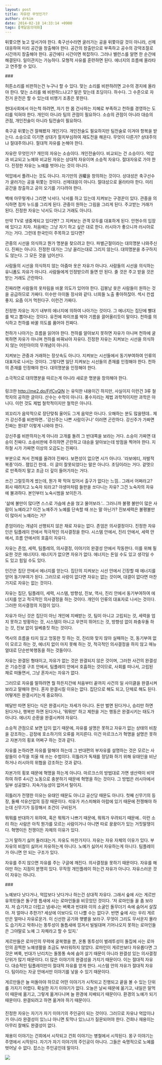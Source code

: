 ```yaml
---
layout: post
title: 자유란 무엇인가?
author: drkim
date: 2014-02-18 14:33:14 +0900
tags: [깨달음의대화]
---
```


  


뒤쫓으면 늦고 앞서가야 한다. 축구선수라면 굴러가는 공을 뒤쫓아갈 것이 아니라, 선제대응하여 미리 공간을 창출해야 한다. 공간의 창출만으로 부족하고 공수의 강약조절로 시간까지 창출해야 한다. 공간에다 시간이면 복잡하다. 그러나 밸런스를 알면 한 순간에 해결된다. 일이관지는 가능하다. 모형적 사유를 훈련하면 된다. 에너지의 흐름에 올라타고 연주할 수 있다. 


  


\### 


  


허튼소리를 비판하는건 누구나 할 수 있다. 맞는 소리를 비판하려면 고수의 경지에 올라야 한다. 맞는 소리를 왜 비판하느냐고? 말은 맞는데 초딩이다. 하수다. 그 수준으로 자전거 운전은 할 수 있는데 비행기 조종은 못한다. 


  


현대사회에서 아는척 하려면, 자기 한 몸 건사하는 지혜로 부족하고 천하를 경영하는 도리를 익혀야 한다. 개인이 아니라 팀의 관점이 필요하다. 소승의 관점이 아니라 대승의 관점, 개인전술이 아니라 팀전술이 필요하다. 


  


축구공 뒤쫓는건 잘해봤자 개인기다. 개인전술도 필요하지만 팀전술로 이겨야 항복을 받는다. 소승으로 이기면 상대가 절치부심하여 재도전을 해온다. 무엇이 다른가? 상대주의냐 절대주의냐다. 절대적 자유를 논해야 한다. 


  


자유란 무엇인가? 개인의 자유는 소승이다. 개인전술이다. 비교되는 건 소승이다. 억압과 비교되고 노예와 비교된 자유는 상대적 자유이며 소승적 자유다. 절대자유로 가야 한다. 진정한 자유는 노예를 벗어나는 것이 아니다. 


  


억압에서 풀려나는 것도 아니다. 자기만의 권權을 창의하는 것이다. 상대성은 축구선수가 굴러가는 공을 뒤쫓는 것이다. 선제대응이 아니다. 절대성으로 올라타야 한다. 미리 공간을 창출하고 공이 오기를 기다려야 한다. 


  


벽에 아무렇게나 그리면 낙서다. 낙서를 하고 있는데 지켜보는 구경꾼이 있다. 관중을 의식하면 점차 누드를 그리게 된다. 관중이 원하는 그림을 그리게 된다. 주고받는 거래가 된다. 진정한 자유는 낙서도 아니고 거래도 아니다. 


  


만약 TV로 생중계되고 있다면? 그 지켜보는 관객 모두를 대표하게 된다. 안현수의 입장에 있다고 치자. 처음에는 그냥 자기 하고 싶은 대로 한다. 러시아가 좋으니까 러시아로 가는 거다. 그런데 한국인이 주목하고 있다면? 


  


관중의 시선을 의식하고 뭔가 명분을 찾으려고 한다. 파벌근절이라는 대의명분 나와주신다. 진짜는 아니다. 진정한 대가는 그냥 꼴리는대로 그리지 않는다. 대의명분을 추구하지도 않는다. 그 모든 것을 넘어선다. 


  


사람들의 시선을 의식하지 않는 아줌마 옷은 자유가 아니다. 사람들의 시선을 의식하는 유니폼도 자유가 아니다. 사람들에게 인정받으려 들면 안 된다. 줄 것은 주고 받을 것은 받는 거래도 곤란하다. 


  


진짜라면 사람들의 옷차림을 바꿀 의도가 있어야 한다. 김봉남 옷은 사람들이 원하는 것을 공급하므로 가짜다. 이수만 아이돌 장사와 같다. 너희들 노출 좋아하잖아. 섹시 컨셉 좋지. 요즘 이거 먹힌다구. 이런건 가짜다. 


  


진정한 자유는 자기 내부의 에너지에 의하여 나아가는 것이다. 그 에너지는 집단에 빨대를 박고 뽑아내는 것이다. 유전에 파이프를 박아 기름을 끌어올리듯이 말이다. 천하를 의식하고 천하를 바꿀 의도를 품어야 진짜다. 


  


천하가 나아가는 흐름을 읽어야 한다. 천하를 알아보지 못하면 자유가 아니며 천하에 굴복하면 자유가 아니며 천하를 바꿔놔야 자유다. 진정한 자유는 지켜보는 시선을 의식하지 않는 어린아이의 무개념이 아니다. 


  


지켜보는 관중과 거래하는 장삿속도 아니다. 지켜보는 시선들에서 동기부여하여 인류의 대표자로 나서는 것이다. 그렇다면 일단 지켜보는 시선들의 존재를 인정해야 한다. 천하의 존재를 인정해야 한다. 대의명분을 인정해야 한다. 


  


소극적으로 대의명분을 따르는게 아니라 새로운 명분을 창의해야 한다. 


  


###


  


링크한 http://me2.do/FjfCvQlN 는 유익한 내용이긴 하지만, 사실이지 이런건 3류 철학자의 공허한 글이다. 산수는 수학이 아니다. 풍수지리는 제법 과학적이지만 과학은 아니다. 이런 것도 제법 철학적이지만 철학은 아니다. 


  


꾀꼬리가 음악적으로 장단맞춰 울어도 그게 음악은 아니다. 오해하는 분도 많을텐데.. 제가 강신주를 비판하면.. '강신주는 나쁜 사람이구나' 이러면 곤란하다. 강신주가 가짜면 진짜는 뭔데? 이렇게 나와야 한다. 


  


강신주를 비판하자는게 아니라 고개를 돌려 그 반대쪽을 보라는 거다. 소승이 가짜면 대승이 진짜다. 소승비판에 주의하면 곤란하고 대승을 알아보는데 방점을 찍어야 한다. 지하철 시가 가짜면 이상의 오감도는 진짜다. 


  


부분으로 쳐서 전체를 울려야 진짜다. 보편성이 없으면 시가 아니다. '라보에티, 자발적 복종'이라.. 잼있긴 한데.. 이 글이 잘못되었다는 말은 아니다. 초딩이라는 거다. 겉멋으로 만족하지 말고 조금 더 깊이 들어가자는 거다. 


  


쓰긴 그럴듯하게 썼는데, 뭔가 꽉 막혀 있어서 출구가 없다는 느낌.. 그래서 어쩌라고? 회사 때려치고 노숙자 되라고? 야생마처럼 들판을 쏘다니는 자유? 그건 노숙자의 자유에 불과하다. 본인부터 노숙시범을 보이든가. 


  


'삶에 불만이 많다면 스스로 가슴에 손을 얹고 물어보라.'.. 그러니까 불평 불만이 많은 사람이 노예라고? 이건 노예주가 노예를 단속할 때 쓰는 말 아닌가? 진보세력은 불평불만이 많아서 노예라는 거? 


  


존엄이라는 개념이 선행되지 않은 채로 자유는 없다. 존엄은 의사결정이다. 진정한 자유인은 팀플레이 안에서 적극적인 의사결정을 한다. 시스템 안에서, 진리 안에서, 세력 안에서, 흐름 안에서의 호흡이 자유다. 


  


자유는 존엄, 세력, 팀플레의, 의사결정, 이야기의 완결성 안에서 작동한다. 이를 위해 필요한 것은 에너지다. 에너지가 없으면 자유가 없다. 에너지는 돈일 수도 있고 생각일 수도 있고 힘일 수도 있다. 


  


인간은 집단 안에서 에너지를 얻는다. 집단의 지켜보는 시선 안에서 긴장할 때 에너지를 얻어 동기부여가 된다. 그러므로 사랑이 없다면 자유는 없는 것이며, 대결이 없다면 마찬가지로 자유는 없는 것이다. 


  


자유는 집단, 팀플레이, 세력, 시스템, 방향성, 진보, 역사, 진리 안에서 동기부여하여 에너지를 얻고 적극적인 의사결정을 하는 것이다. 개인이 인류의 대표자로 나서는 것이다. 그러한 의사결정의 지점이 있다. 


  


자유가 아닌 것은 집단이 아닌 개인에 지배받는 것, 팀이 아니고 고립되는 것, 세력을 업지 못하고 방황하는 것, 시스템이 아니고 우연히 뛰어드는 것, 방향성 없이 좌충우돌 하는 것, 진보 없이 일베충짓 하는 것이다. 


  


역사의 흐름을 타지 않고 엉뚱한 짓 하는 것, 진리와 맞지 않아 실패하는 것, 동기부여 없이 모르고 하는 것, 에너지 없이 마지 못해 하는 것, 적극적인 의사결정을 하지 않고 매뉴얼대로 단순반복행동을 하는 것들이다. 


  


자유는 완결된 형태이고, 자유가 없는 것은 완결되지 않은 것이며, 그러한 사건의 완결성은 기승전결 구조 안에서, 팀플레이 안에서 호흡하는 것이므로, 사회를 떠나서, 고립된 채로 떠돌면서, 그냥 혼자서는 자유가 없다. 


  


그러므로 자유를 말하려면 뭘 하든지간에 처음부터 끝까지 사건의 일 사이클을 완결시켜 보라고 말해야 한다. 혼자 완결시킬 이유는 없다. 집단으로 해도 되고, 단체로 해도 된다. 어떻게든 완결시키는게 중요하다. 


  


메달만 따면 된다는 식은 완결시키는 자세가 아니다. 돈만 벌면 된다거나, 승리만 하면 된다거나, 행복만 하면 된다거나, '뭐뭐만' 하고 제한을 거는 행동은 완결시키는 태도가 아니다. 에너지 순환을 완결시켜야 자유다. 


  


소승적 관점으로 보면 답이 없기 때문에, 자유를 설명은 못하고 자유가 없는 상태의 비참을 강조하는.. 감정에 호소하기의 오류를 저지른다. 이건 마르크스가 혁명을 설명은 못하고 자본가의 횡포 어쩌구 하는 것과 같다. 


  


자유를 논하라면 자유를 말해야 하는데 그 반대편의 부자유를 설명하는 것은 모르는 사람들이 수작을 피울 때 쓰는 수법이다. 히틀러가 독재를 정당화 하기 위해 유태인을 비난하거나 러시아의 위협을 강조하는 것과 같다. 


  


자본가의 횡포 때문에 혁명을 하는게 아니다. 마르크스의 방법대로 가면 생산력이 비약하여 하루 4시간 노동으로 충분하기 때문에 혁명을 하는 것이다. 그 방법은 러시아에서 일부 성공했다. 지속가능성이 없어서 탈이지. 


  


히틀러가 전쟁한 이유는 유태인 때문도 아니고 공산당 때문도 아니다. 첫째 신무기의 등장, 둘째 석유산업의 등장 때문이다. 석유가 카스피해와 아랍에 있기 때문에 전쟁해야 하는데 신무기가 등장해서 조건이 구비된거. 


  


뭐뭐를 반대하기 위하여, 혹은 뭐뭐가 나쁘기 때문에, 뭐뭐가 우려되기 때문에.. 이런 소리 하는 사람은 아직 뭔가를 모르는 사람이거나 아니면 따로 꿍꿍이가 있는 거짓말쟁이다. 혁명이든 전쟁이든 자체의 이유가 있다. 


  


그거 말하기 싫어 둘러대는거. 자유도 마찬가지다. 자유는 자유 자체의 이유가 있다. 부자유의 비참이 싫어서 자유하는게 아니다. 노예가 싫어서 자유하는게 아니다. 팀플레이가 아니면 안 되는 구조가 있다. 


  


자유를 주지 않으면 자유를 주는 구글에 깨진다. 의사결정을 못하기 때문이다. 자유를 해야만 하는 지점이 분명히 있다. 무작정 개인플레이 하는건 자유가 아니다. 자유스러운 것이 자유는 아니다. 


  


\### 


  


노예보다 낫다거나, 억압보다 낫다거나 하는건 상대적 자유다. 그래서 숲에 사는 게르만 유목민들은 돌구멍 틈새에 사는 로마인들을 비웃었던 것이다. '저 로마인들 꼴 좀 보라지. 저 습기차고 더럽고 냄새나는 벼룩과 빈대와 이의 소굴인 돌무더기 속에 숨어서 살잖아. 저 얼마나 추한가? 세상에 이보다도 더 나쁠 수는 없다구. 반면 숲에 사는 우리 게르만은 얼마나 자유로운가. 이 신선한 공기와 햇볕을 보라구. 무엇이 그리도 무서운지 몰라도 습기차고 악취나는 똥투성이 돌틈새에 낑겨서 빌빌대며 기어나오지 못하는 로마인들은 그야말로 노예 그 자체라고 할 수 있지.' 


  


게르만들은 로마인의 무력에 굴복했을 뿐, 온통 똥투성이 벌레투성이 돌집에 사는 로마인의 끔찍한 노예생활을 조금도 부러워하지 않았다. 로마인이 게르만보다 자유롭다면 그것은 벼룩, 빈대가 난리치는 돌똥통 속에 숨어 살기 때문이 아니라 완결성 있는 의사결정 단위가 많기 때문이다. 더 많은 이야기의 완결성을 가지기 때문이다. 이는 절대적 자유다. 대승적인 팀플레이만이 절대적 자유를 얻게 한다. 시스템 안의 자유가 절대적 자유다. 팀이라는 자궁 안에서만 이야기를 낳을 수 있기 때문이다. 


  


게르만들은 늘 떠돌아야 하므로 어떤 이야기가 시작되고 진행되고 끝을 볼 수 있는 단위를 가지기 어렵다. 확실한 자기 이야기가 없다. 오늘은 날씨 때문에 옮기고, 내일은 말먹이 때문에 옮기고, 그렇게 옮겨다니며 늘 환경에 지배되기 때문이다. 환경의 노예가 되기 때문이다. 완결되려고 하면 옮겨야 하기 때문이다. 


  


###


  


진정한 자유는 자기가 자기 이야기의 주인공이 되는 것이다. 그러므로 자유냐 억압이냐가 아니라 완결성이 있느냐 아니면 토막나 있느냐가 질문되어야 한다. 건희나 재용이는 아무리 잘해도 완결성이 없다. 


  


재용이 이야기는 건희에서 시작되고 건희 이야기는 병철에서 시작된다. 몽구 이야기는 주영에서 시작된다. 자기가 자기 이야기의 주인공이 아니다. 그들은 숙명적으로 노예를 벗어날 수 없다. 잡스는 주인공인데 말이다. 


  



 ![](/files/attach/images/198/729/441/11.jpg)